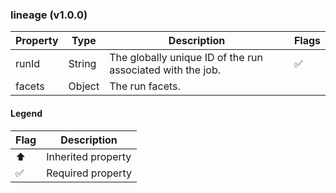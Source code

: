 ### lineage (v1.0.0)

| Property | Type | Description | Flags |
|---|---|---|---|
| runId | String | The globally unique ID of the run associated with the job. | ✅ |
| facets | Object | The run facets. |  |


#### Legend

| Flag | Description |
| --- | --- |
| ⬆️ | Inherited property |
| ✅ | Required property |

